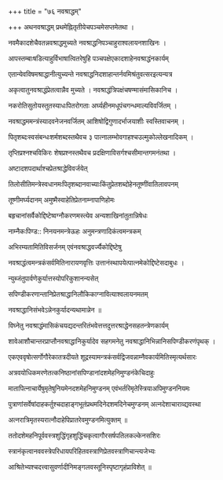+++
title = "७६ नवश्राद्धम्"

+++
अथनवश्राद्धम् प्रथमेह्नितृतीयेचपञ्चमेसप्तमेतथा ।

नवमैकादशेचैवतन्नवश्राद्धमुच्यते नवश्राद्धनिपञ्चाहुराश्वलायनशाखिनः ।

आपस्तम्बाःषडित्याहुर्विभाषात्वितरेषुहि पञ्चपक्षेएकादशाहेनवश्राद्धंनकार्यम्

एतान्येवविषमश्राद्धानीत्युच्यन्ते नवश्राद्धनिदशाहान्तर्नवमिश्रंतुवत्सरइत्यन्यत्र

अकृत्वातुनवश्राद्धंप्रेतत्वान्नैव मुच्यते । नवश्राद्धंत्रिपक्षंचषण्मासंमासिकानिच ।

नकरोतिसुतोयस्तुतस्याधःपितरोगताः अर्घ्यहीनमधूपंचगन्धमाल्यविवर्जितम् ।

नवश्राद्धममन्त्रंस्यादवनेजनवर्जितम् आशिषोद्विगुणादर्भाजयाशीः स्वस्तिवाचनम् ।

पितृशब्दःस्वसंबन्धःशर्मशब्दस्तथैवच ३ पात्नालम्भोवगाहश्चउल्मुकोल्लेखनादिकम् ।

तृप्तिप्रश्नश्चविकिरः शेषप्रश्नस्तथैवच प्रदक्षिणाविसर्गश्चसीमान्तगमनंतथा ।

अष्टादशपदार्थाश्चप्रेतश्राद्धेविवर्जयेत्

तिलोसीतिमन्त्रेस्वधानमःपितृशब्दानवाच्याःकिंतुप्रेतशब्दोहेनतूष्णींवातिलावपनम्

तूष्णीमर्घ्यदानम् अमुष्मैस्वाहेतिप्रेतनाम्नापाणिहोमः

बहृचानांसर्वैकोद्दिष्टेष्वग्नौकरणमस्त्येव अन्यशाखिनांतुतान्निषेधः

नाम्नैकःपिण्ड:: निनयनमन्त्रेऊहः अनुमन्त्रणादिकंत्वमन्त्रकम्

अभिरम्यतामितिविसर्जनम् एवंनवश्राद्धवर्ज्यैकोद्दिष्टेषु

नवश्राद्धंत्वमन्त्रकंसर्वमितिनारायणवृत्तिः उत्तानंस्थापयेत्पात्नमेकोद्दिष्टेसदाबुधः ।

न्युब्जंतुपार्वणेकुर्यात्तस्योपरिकुशानन्यसेत्

सपिण्डीकरणान्तानिप्रेतश्राद्धानिलौकिकाग्नावित्याश्वलायनमतम्

नवश्राद्धानिसंभवेऽन्नेनकुर्यादन्यथामान्नेन ॥

विघ्नेतु नवश्राद्धंमासिकंचयद्यदन्तरितंभवेत्तत्तदुत्तरश्राद्धेनसहतन्त्रेणकार्यम्

शावेआशौचान्तरप्राप्तौनवश्राद्धानिकुर्यादेव सहगमनेतु नवश्राद्धानिभिन्नानिसपिण्डीकरणंपृथक् ।

एकएववृषोत्सर्गोगौरेकातत्रदीयते शूद्रस्यामन्त्रकंसर्वद्विजवन्नाम्नैवकार्यमितिस्मृत्यर्थसारः

अत्रवयोधिकमरणेतत्कनिष्ठानांसपिण्डानांदशमेहनिमुण्डनंकेचिदाहुः

मातापित्नाचार्येषुमृतेषुनियमेनदशमेहनिमुण्डनम् एवंभर्तरिमृतेस्त्रियाअपिमुण्डननियमः

पुत्राणांसर्वेषांदाहकर्तुश्चदाहाङ्गभूतंप्रथमदिनेदशमदिनेचमुण्डनम् अत्नदेशाचाराव्द्यवस्था

अत्नरात्रिमृतस्यरात्नौदाहेपिप्रातरेवमुण्डनमित्युक्तम् ॥

ततोदशेमहनिपूर्ववस्त्रशुद्धिंगृहशुद्धिंचकृत्वागौरसर्षपतिलकल्केनसशिरः

स्त्रानंकृत्वानववस्त्रेपरिधायपरिहितवस्त्राणिप्रेतवस्त्राणिचान्त्यजेभ्यः

आश्रितेभ्यश्चदत्त्वासुवर्णादीनिमङ्गलवस्तूनिस्पृष्टागृहंप्राविशेत् ॥
